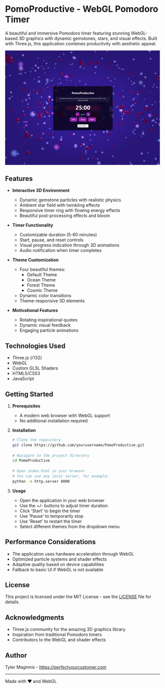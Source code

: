 # PomoProductive - WebGL Pomodoro Timer

A beautiful and immersive Pomodoro timer featuring stunning WebGL-based 3D graphics with dynamic gemstones, stars, and visual effects. Built with Three.js, this application combines productivity with aesthetic appeal.

![PomoProductive Screenshot](Capture.PNG) 

## Features

- **Interactive 3D Environment**
  - Dynamic gemstone particles with realistic physics
  - Ambient star field with twinkling effects
  - Responsive timer ring with flowing energy effects
  - Beautiful post-processing effects and bloom

- **Timer Functionality**
  - Customizable duration (5-60 minutes)
  - Start, pause, and reset controls
  - Visual progress indication through 3D animations
  - Audio notification when timer completes

- **Theme Customization**
  - Four beautiful themes:
    - Default Theme
    - Ocean Theme
    - Forest Theme
    - Cosmic Theme
  - Dynamic color transitions
  - Theme-responsive 3D elements

- **Motivational Features**
  - Rotating inspirational quotes
  - Dynamic visual feedback
  - Engaging particle animations

## Technologies Used

- Three.js (r132)
- WebGL
- Custom GLSL Shaders
- HTML5/CSS3
- JavaScript

## Getting Started

1. **Prerequisites**
   - A modern web browser with WebGL support
   - No additional installation required

2. **Installation**
   ```bash
   # Clone the repository
   git clone https://github.com/yourusername/PomoProductive.git

   # Navigate to the project directory
   cd PomoProductive

   # Open index.html in your browser
   # You can use any local server, for example:
   python -m http.server 8000
   ```

3. **Usage**
   - Open the application in your web browser
   - Use the +/- buttons to adjust timer duration
   - Click 'Start' to begin the timer
   - Use 'Pause' to temporarily stop
   - Use 'Reset' to restart the timer
   - Select different themes from the dropdown menu

## Performance Considerations

- The application uses hardware acceleration through WebGL
- Optimized particle systems and shader effects
- Adaptive quality based on device capabilities
- Fallback to basic UI if WebGL is not available

## License

This project is licensed under the MIT License - see the [LICENSE](LICENSE) file for details.

## Acknowledgments

- Three.js community for the amazing 3D graphics library
- Inspiration from traditional Pomodoro timers
- Contributors to the WebGL and shader effects

## Author

Tyler Maginnis - https://perfectyourcustomer.com

---

Made with ❤️ and WebGL
